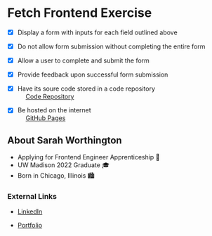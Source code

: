 # Fetch Frontend Exercise
- [x] Display a form with inputs for each field outlined above
- [x] Do not allow form submission without completing the entire form
- [x] Allow a user to complete and submit the form
- [x] Provide feedback upon successful form submission
- [x] Have its soure code stored in a code repository  
&emsp; [Code Repository](https://github.com/smworthingto2501/Fetch)
- [x] Be hosted on the internet  
&emsp; [GitHub Pages]( https://smworthingto2501.github.io/Fetch/)
       

## About Sarah Worthington
* Applying for Frontend Engineer Apprenticeship :dog:
* UW Madison 2022 Graduate :mortar_board:
* Born in Chicago, Illinois :cityscape:

### External Links 
* [LinkedIn](https://www.linkedin.com/in/sarah-worthington-8bb421172/)  

* [Portfolio](https://sarahmworthington.wixsite.com/worthington/)
